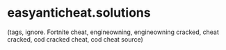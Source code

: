 # easyanticheat.solutions
(tags, ignore. Fortnite cheat, engineowning, engineowning cracked, cheat cracked, cod cracked cheat, cod cheat source)
